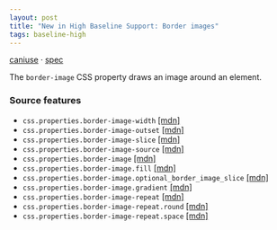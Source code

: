 ```yaml
---
layout: post
title: "New in High Baseline Support: Border images"
tags: baseline-high
---
```


[caniuse](https://caniuse.com/?search=border-image) · [spec](https://drafts.csswg.org/css-backgrounds-3/#border-images)

The `border-image` CSS property draws an image around an element.

### Source features

- ``css.properties.border-image-width`` [[mdn]](https://https://developer.mozilla.org/en-US/search?q=css.properties.border-image-width)
- ``css.properties.border-image-outset`` [[mdn]](https://https://developer.mozilla.org/en-US/search?q=css.properties.border-image-outset)
- ``css.properties.border-image-slice`` [[mdn]](https://https://developer.mozilla.org/en-US/search?q=css.properties.border-image-slice)
- ``css.properties.border-image-source`` [[mdn]](https://https://developer.mozilla.org/en-US/search?q=css.properties.border-image-source)
- ``css.properties.border-image`` [[mdn]](https://https://developer.mozilla.org/en-US/search?q=css.properties.border-image)
- ``css.properties.border-image.fill`` [[mdn]](https://https://developer.mozilla.org/en-US/search?q=css.properties.border-image.fill)
- ``css.properties.border-image.optional_border_image_slice`` [[mdn]](https://https://developer.mozilla.org/en-US/search?q=css.properties.border-image.optional_border_image_slice)
- ``css.properties.border-image.gradient`` [[mdn]](https://https://developer.mozilla.org/en-US/search?q=css.properties.border-image.gradient)
- ``css.properties.border-image-repeat`` [[mdn]](https://https://developer.mozilla.org/en-US/search?q=css.properties.border-image-repeat)
- ``css.properties.border-image-repeat.round`` [[mdn]](https://https://developer.mozilla.org/en-US/search?q=css.properties.border-image-repeat.round)
- ``css.properties.border-image-repeat.space`` [[mdn]](https://https://developer.mozilla.org/en-US/search?q=css.properties.border-image-repeat.space)
